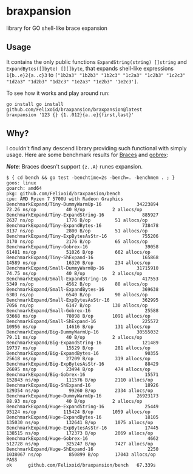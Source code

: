 # braxpansion
library for GO shell-like brace expansion

## Usage
It contains the only public functions `ExpandString(string) []string` and `ExpandBytes([]byte) [][]byte`, that expands shell-like expressions `1{b..e}2{a..c}3` to `["1b2a3" "1b2b3" "1b2c3" "1c2a3" "1c2b3" "1c2c3" "1d2a3" "1d2b3" "1d2c3" "1e2a3" "1e2b3" '1e2c3']`.

To see how it works and play around run:

```
go install go install github.com/Felixoid/braxpansion/braxpansion@latest
braxpansion '123 {} {1..012}{a..e}{first,last}'
```

## Why?
I couldn't find any descend library providing such functional with simply usage. Here are some benchmark results for [Braces](https://pkg.go.dev/mvdan.cc/sh@v2.6.4+incompatible/expand#Braces) and [gobrex](https://github.com/kujtimiihoxha/go-brace-expansion):

***Note***: Braces doesn't support `{z..A}` runes expansion.

```
$ { cd bench && go test -benchtime=2s -bench=. -benchmem . ; }
goos: linux
goarch: amd64
pkg: github.com/Felixoid/braxpansion/bench
cpu: AMD Ryzen 7 5700U with Radeon Graphics
BenchmarkExpand/Tiny-DummyWarmUp-16             34223894                72.26 ns/op           40 B/op          2 allocs/op
BenchmarkExpand/Tiny-ExpandString-16              885927              2637 ns/op            1776 B/op         51 allocs/op
BenchmarkExpand/Tiny-ExpandBytes-16               738478              3137 ns/op            2800 B/op         51 allocs/op
BenchmarkExpand/Tiny-ExpBytesAsStr-16             755206              3170 ns/op            2176 B/op         65 allocs/op
BenchmarkExpand/Tiny-Gobrex-16                     39058             61481 ns/op           51026 B/op        662 allocs/op
BenchmarkExpand/Tiny-ShExpand-16                  165868             14589 ns/op           16320 B/op        234 allocs/op
BenchmarkExpand/Small-DummyWarmUp-16            31715910                74.75 ns/op           40 B/op          2 allocs/op
BenchmarkExpand/Small-ExpandString-16             417553              5349 ns/op            4562 B/op         88 allocs/op
BenchmarkExpand/Small-ExpandBytes-16              369638              6303 ns/op            6540 B/op         90 allocs/op
BenchmarkExpand/Small-ExpBytesAsStr-16            362995              7056 ns/op            6147 B/op        130 allocs/op
BenchmarkExpand/Small-Gobrex-16                    25588             93668 ns/op           78098 B/op       1091 allocs/op
BenchmarkExpand/Small-ShExpand-16                 225572             10956 ns/op           14616 B/op        131 allocs/op
BenchmarkExpand/Big-DummyWarmUp-16              30555032                79.11 ns/op           40 B/op          2 allocs/op
BenchmarkExpand/Big-ExpandString-16               121489             19737 ns/op           15529 B/op        281 allocs/op
BenchmarkExpand/Big-ExpandBytes-16                 90355             25618 ns/op           27209 B/op        319 allocs/op
BenchmarkExpand/Big-ExpBytesAsStr-16               88429             26695 ns/op           23494 B/op        474 allocs/op
BenchmarkExpand/Big-Gobrex-16                      15571            152843 ns/op          111576 B/op       2110 allocs/op
BenchmarkExpand/Big-ShExpand-16                    18926            129354 ns/op           99260 B/op       2334 allocs/op
BenchmarkExpand/Huge-DummyWarmUp-16             26923173                88.93 ns/op           40 B/op          2 allocs/op
BenchmarkExpand/Huge-ExpandString-16               25449             95124 ns/op          115424 B/op       1059 allocs/op
BenchmarkExpand/Huge-ExpandBytes-16                18105            135030 ns/op          132641 B/op       1075 allocs/op
BenchmarkExpand/Huge-ExpBytesAsStr-16              17445            138515 ns/op          172373 B/op       2069 allocs/op
BenchmarkExpand/Huge-Gobrex-16                      4662            512728 ns/op          325247 B/op       7427 allocs/op
BenchmarkExpand/Huge-ShExpand-16                    2250           1038067 ns/op          850899 B/op      17043 allocs/op
PASS
ok      github.com/Felixoid/braxpansion/bench   67.339s
```
